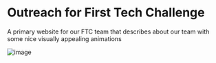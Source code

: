 # Outreach for First Tech Challenge

A primary website for our FTC team that describes about our team with some nice visually appealing animations

![image](https://github.com/user-attachments/assets/d86540d6-f313-4ec6-98ce-a39273926b0a)



